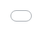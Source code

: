 <noscript><meta http-equiv="refresh" content="0; url=/mezzio/v2/getting-started/skeleton/"></noscript>
<script>
  document.addEventListener("DOMContentLoaded", function (event) {
    window.location.pathname = '/mezzio/v2/getting-started/skeleton/';
  });
</script>
